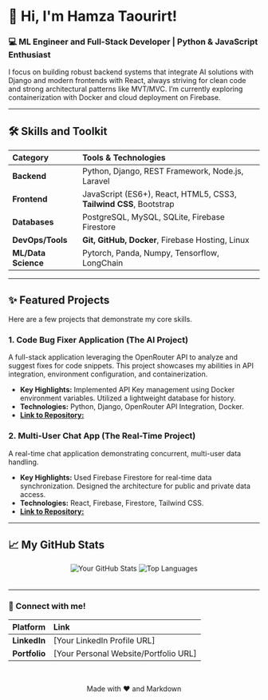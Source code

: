 # 👋 Hi, I'm Hamza Taourirt!

### 💻 ML Engineer and Full-Stack Developer | Python & JavaScript Enthusiast

I focus on building robust backend systems that integrate AI solutions with Django and modern frontends with React, always striving for clean code and strong architectural patterns like MVT/MVC. I’m currently exploring containerization with Docker and cloud deployment on Firebase.

---

## 🛠️ Skills and Toolkit

| Category | Tools & Technologies |
| :--- | :--- |
| **Backend** | Python, Django, REST Framework, Node.js, Laravel |
| **Frontend** | JavaScript (ES6+), React, HTML5, CSS3, **Tailwind CSS**, Bootstrap |
| **Databases** | PostgreSQL, MySQL, SQLite, Firebase Firestore |
| **DevOps/Tools** | **Git, GitHub, Docker**, Firebase Hosting, Linux |
|**ML/Data Science**|Pytorch, Panda, Numpy, Tensorflow, LongChain|

---

## ✨ Featured Projects

Here are a few projects that demonstrate my core skills.

### 1. Code Bug Fixer Application (The AI Project)

A full-stack application leveraging the OpenRouter API to analyze and suggest fixes for code snippets. This project showcases my abilities in API integration, environment configuration, and containerization.

* **Key Highlights:** Implemented API Key management using Docker environment variables. Utilized a lightweight database for history.
* **Technologies:** Python, Django, OpenRouter API Integration, Docker.
* [**Link to Repository:**](https://github.com/hamza-coding-usthb/Bugfixer.git)

### 2. Multi-User Chat App (The Real-Time Project)

A real-time chat application demonstrating concurrent, multi-user data handling.

* **Key Highlights:** Used Firebase Firestore for real-time data synchronization. Designed the architecture for public and private data access.
* **Technologies:** React, Firebase, Firestore, Tailwind CSS.
* [**Link to Repository:**](https://github.com/hamza-coding-usthb/chatGPTclone.git)

---

## 📈 My GitHub Stats

<p align="center">
<img src="https://github-readme-stats.vercel.app/api?username=hamza-coding-usthb&show_icons=true&theme=vue-dark&hide_border=true" alt="Your GitHub Stats" style="margin-bottom: 20px;" />
<img src="https://github-readme-stats.vercel.app/api/top-langs/?username=hamza-coding-usthb&layout=compact&langs_count=6&theme=vue-dark&hide_border=true" alt="Top Languages" />
</p>

---

### 💬 Connect with me!

| Platform | Link |
| :--- | :--- |
| **LinkedIn** | [Your LinkedIn Profile URL] |
| **Portfolio** | [Your Personal Website/Portfolio URL] |

<br>
<p align="center">
    Made with ❤️ and Markdown
</p>

